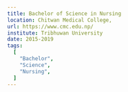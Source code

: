 ```yaml
---
title: Bachelor of Science in Nursing
location: Chitwan Medical College,
url: https://www.cmc.edu.np/
institute: Tribhuwan University
date: 2015-2019
tags:
  [
    "Bachelor",
    "Science",
    "Nursing",
  ]
---
```

